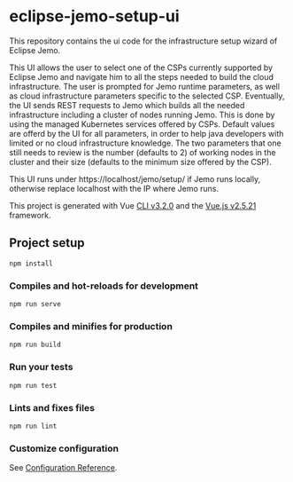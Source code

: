 # eclipse-jemo-setup-ui
This repository contains the ui code for the infrastructure setup wizard of Eclipse Jemo.

This UI allows the user to select one of the CSPs currently supported by Eclipse Jemo and navigate him to all the steps needed to build the cloud infrastructure. The user is prompted for Jemo runtime parameters, as well as cloud infrastructure parameters specific to the selected CSP. Eventually, the UI sends REST requests to Jemo which builds all the needed infrastructure including a cluster of nodes running Jemo. This is done by using the managed Kubernetes services offered by CSPs. Default values are offerd by the UI for all parameters, in order to help java developers with limited or no cloud infrastructure knowledge. The two parameters that one still needs to review is the number (defaults to 2) of working nodes in the cluster and their size (defaults to the minimum size offered by the CSP).

This UI runs under https://localhost/jemo/setup/ if Jemo runs locally, otherwise replace localhost with the IP where Jemo runs.

This project is generated with Vue [CLI v3.2.0](https://cli.vuejs.org/) and the [Vue.js v2.5.21](https://vuejs.org/) framework.


## Project setup
```
npm install
```

### Compiles and hot-reloads for development
```
npm run serve
```

### Compiles and minifies for production
```
npm run build
```

### Run your tests
```
npm run test
```

### Lints and fixes files
```
npm run lint
```

### Customize configuration
See [Configuration Reference](https://cli.vuejs.org/config/).
